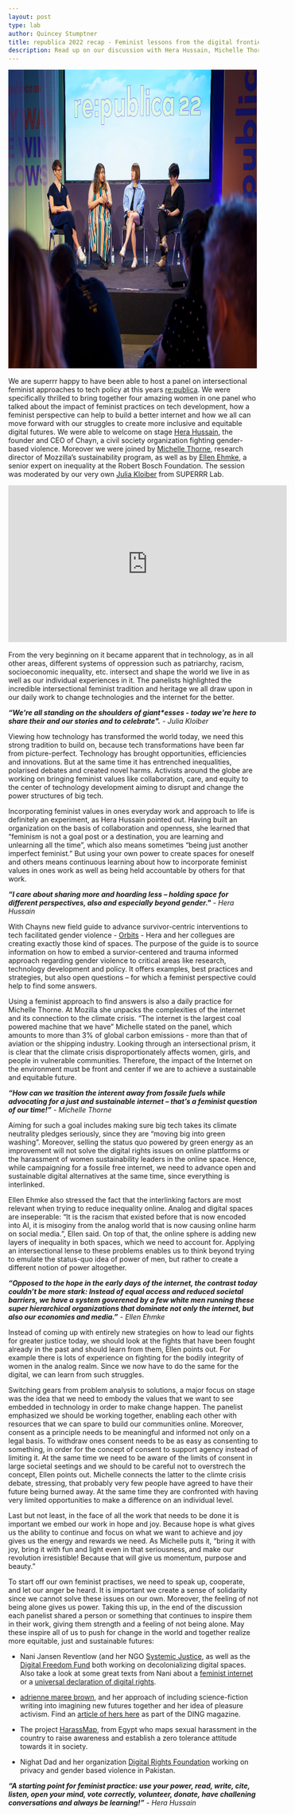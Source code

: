 ```yaml
---
layout: post
type: lab
author: Quincey Stumptner
title: republica 2022 recap - Feminist lessons from the digital frontier
description: Read up on our discussion with Hera Hussain, Michelle Thorne and Ellen Ehmke.
---
```


<img src="/assets/img/blog/republica 2022 Panel_feminist frontier.jpg" alt="The photo shows the four panelists, Ellen Ehmke, Hera Hussain, Michelle Thorne and Julia Kloiber sitting on stage with a large sign behind them depicting the logo of republica." width="500" height="600">

<p>
We are superrr happy to have been able to host a panel on intersectional feminist approaches to tech policy at this years <a href="https://re-publica.com/de/session/sorry-late-reply-feminist-lessons-digital-frontier/">re:publica</a>. We were specifically thrilled to bring together four amazing women in one panel who talked about the impact of feminist practices on tech development, how a feminist perspective can help to build a better internet and how we all can move forward with our struggles to create more inclusive and equitable digital futures. We were able to welcome on stage <a href="https://re-publica.com/de/user/13512">Hera Hussain</a>, the founder and CEO of Chayn, a civil society organization fighting gender-based violence. Moreover we were joined by <a href="https://michellethorne.cc/about/">Michelle Thorne</a>, research director of Mozzilla’s sustainability program, as well as by <a href="https://re-publica.com/de/user/12575/">Ellen Ehmke</a>, a senior expert on inequality at the Robert Bosch Foundation. The session was moderated by our very own <a href="https://juliakloiber.com/">Julia Kloiber</a> from SUPERRR Lab.
</p>

</p>
<iframe width="560" height="315" src="https://www.youtube-nocookie.com/embed/v45W_m7SOPM" title="YouTube video player" frameborder="0" allow="accelerometer; autoplay; clipboard-write; encrypted-media; gyroscope; picture-in-picture" allowfullscreen></iframe>
<br>
</p>

<p>
From the very beginning on it became apparent that in technology, as in all other areas, different systems of oppression such as patriarchy, racism, socioeconomic inequality, etc. intersect and shape the world we live in as well as our individual experiences in it. The panelists highlighted the incredible intersectional feminist tradition and heritage we all draw upon in our daily work to change technologies and the internet for the better. 
</p>

<p>
<i><b>“We're all standing on the shoulders of giant*esses - today we're here to share their and our stories and to celebrate".</b> - Julia Kloiber</i>
</p>
<p>
Viewing how technology has transformed the world today, we need this strong tradition to build on, because tech transformations have been far from picture-perfect. Technology has brought opportunities, efficiencies and innovations. But at the same time it has entrenched inequalities, polarised debates and created novel harms. Activists around the globe are working on bringing feminist values like collaboration, care, and equity to the center of technology development aiming to disrupt and change the power structures of big tech.
</p>

<p>
Incorporating feminist values in ones everyday work and approach to life is definitely an experiment, as Hera Hussain pointed out. Having built an organization on the basis of collaboration and openness, she learned that “feminism is not a goal post or a destination, you are learning and unlearning all the time”, which also means sometimes “being just another imperfect feminist.” But using your own power to create spaces for oneself and others means continuous learning about how to incorporate feminist values in ones work as well as being held accountable by others for that work.
</p>
<p>
<i><b>“I care about sharing more and hoarding less – holding space for different perspectives, also and especially beyond gender."</b> - Hera Hussain</i>
</p>


<p>
With Chayns new field guide to advance survivor-centric interventions to tech facilitated gender violence - <a href="https://chayn.notion.site/chayn/Orbits-a-global-field-guide-to-advance-intersectional-survivor-centred-and-trauma-informed-interv-8d8dc6a1436543b8b25af63ddafaa409/">Orbits</a> - Hera and her collegues are creating exactly those kind of spaces. The purpose of the guide is to source information on how to embed a survior-centered and trauma informed approach regarding gender violence to critical areas like research, technology development and policy. It offers examples, best practices and strategies, but also open questions – for which a feminist perspective could help to find some answers.
</p>
<p>
Using a feminist approach to find answers is also a daily practice for Michelle Thorne. At Mozilla she unpacks the complexities of the internet and its connection to the climate crisis. “The internet is the largest coal powered machine that we have” Michelle stated on the panel, which amounts to more than 3% of global carbon emissions - more than that of aviation or the shipping industry. Looking through an intersectional prism, it is clear that the climate crisis disproportionately affects women, girls, and people in vulnerable communities. Therefore, the impact of the Internet on the environment must be front and center if we are to achieve a sustainable and equitable future.
</p>

<p>
<i><b>“How can we trasition the interent away from fossile fuels while advocating for a just and sustainable internet – that’s a feminist question of our time!”</b> - Michelle Thorne</i>
</p>
<p>
Aiming for such a goal includes making sure big tech takes its climate neutrality pledges seriously, since they are “moving big into green washing”. Moreover, selling the status quo powered by green energy as an improvement will not solve the digital rights issues on online plattforms or the harassment of women sustainability leaders in the online space. Hence, while campaigning for a fossile free internet, we need to advance open and sustainable digital alternatives at the same time, since everything is interlinked.
</p>

<p>
Ellen Ehmke also stressed the fact that the interlinking factors are most relevant when trying to reduce inequality online. Analog and digital spaces are inseperable: “It is the racism that existed before that is now encoded into AI, it is misoginy from the analog world that is now causing online harm on social media.”, Ellen said. On top of that, the online sphere is adding new layers of inequality in both spaces, which we need to account for. Applying an intersectional lense to these problems enables us to think beyond trying to emulate the status-quo idea of power of men, but rather to create a different notion of power altogether.
</p>
<p>
<i><b>“Opposed to the hope in the early days of the internet, the contrast today couldn’t be more stark: Instead of equal access and reduced societal barriers, we have a system goverened by a few white men running these super hierarchical organizations that dominate not only the internet, but also our economies and media.”</b> - Ellen Ehmke</i>
<p>

<p>
Instead of coming up with entirely new strategies on how to lead our fights for greater justice today, we should look at the fights that have been fought already in the past and should learn from them, Ellen points out. For example there is lots of experience on fighting for the bodily integrity of women in the analog realm. Since we now have to do the same for the digital, we can learn from such struggles.
</p>

<p>
Switching gears from problem analysis to solutions, a major focus on stage was the idea that we need to embody the values that we want to see embedded in technology in order to make change happen. The panelist emphasized we should be working together, enabling each other with resources that we can spare to build our communities online. Moreover, consent as a principle needs to be meaningful and informed not only on a legal basis. To withdraw ones consent needs to be as easy as consenting to something, in order for the concept of consent to support agency instead of limiting it. At the same time we need to be aware of the limits of consent in large societal seetings and we should to be careful not to overstrech the concept, Ellen points out. Michelle connects the latter to the climte crisis debate, stressing, that probably very few people have agreed to have their future being burned away. At the same time they are confronted with having very limited opportunities to make a difference on an individual level.
</p>

<p>
Last but not least, in the face of all the work that needs to be done it is important we embed our work in hope and joy. Because hope is what gives us the ability to continue and focus on what we want to achieve and joy gives us the energy and rewards we need. As Michelle puts it, “bring it with joy, bring it with fun and light even in that seriousness, and make our revolution irresistible! Because that will give us momentum, purpose and beauty.”
</p>

<p>
To start off our own feminist practises, we need to speak up, cooperate, and let our anger be heard. It is important we create a sense of solidarity since we cannot solve these issues on our own. Moreover, the feeling of not being alone gives us power. Taking this up, in the end of the discussion each panelist shared a person or something that continues to inspire them in their work, giving them strength and a feeling of not being alone. May these inspire all of us to push for change in the world and together realize more equitable, just and sustainable futures:
</p>

<p>
<ul><li>Nani Jansen Reventlow (and her NGO <a href="https://systemicjustice.ngo/">Systemic Justice</a>, as well as the <a href="https://digitalfreedomfund.org/">Digital Freedom Fund</a> both working on decolonializing digital spaces. Also take a look at some great texts from Nani about a <a href="https://nanijansenreventlow.medium.com/what-does-building-an-intersectional-feminist-internet-look-like-5b9323718264/">feminist internet</a> or a <a href="https://dingdingding.org/issue-2/imagining-a-universal-declaration-of-digital-rights/">universal declaration of digital rights</a>. </li>

<li><p><a href="https://adriennemareebrown.net/">adrienne maree brown</a>, and her approach of including science-fiction writing into imagining new futures together and her idea of pleasure activism. Find an <a href="https://dingdingding.org/issue-2/dream-beyond-the-wounds/">article of hers here</a> as part of the DING magazine.</p></li>

<li><p>The project <a href="https://harassmap.org/en/">HarassMap</a>, from Egypt who maps sexual harassment in the country to raise awareness and establish a zero tolerance attitude towards it in society.</p></li>

<li><p>Nighat Dad and her organization <a href="https://digitalrightsfoundation.pk/">Digital Rights Foundation</a> working on privacy and gender based violence in Pakistan.</p></li>
</ul>

<p> </p>

<p>
<i><b>“A starting point for feminist practice: use your power, read, write, cite, listen, open your mind, vote correctly, volunteer, donate, have challening conversations and always be learning!”</b> - Hera Hussain<i>
</p>

